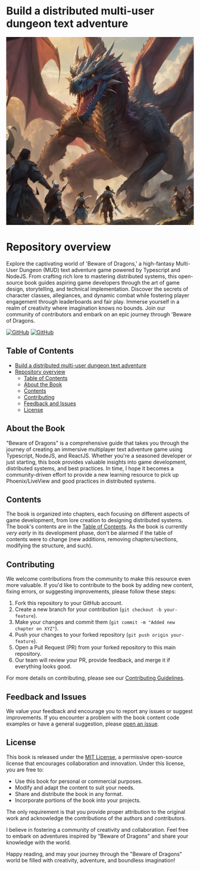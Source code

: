 # Build a distributed multi-user dungeon text adventure

![Book Image](assets/beware-of-dragons.png)

# Repository overview

Explore the captivating world of 'Beware of Dragons,' a high-fantasy Multi-User Dungeon (MUD) text adventure game powered by Typescript and NodeJS. From crafting rich lore to mastering distributed systems, this open-source book guides aspiring game developers through the art of game design, storytelling, and technical implementation. Discover the secrets of character classes, allegiances, and dynamic combat while fostering player engagement through leaderboards and fair play. Immerse yourself in a realm of creativity where imagination knows no bounds. Join our community of contributors and embark on an epic journey through 'Beware of Dragons.

[![GitHub](https://img.shields.io/badge/beware_of_dragons-game_server-blue)](https://github.com/Beware-of-dragons/dungeons-crafter)
[![GitHub](https://img.shields.io/badge/beware_of_dragons-gitbook-blue)](https://kevin-avignon.gitbook.io/beware-of-dragons/)


## Table of Contents
- [Build a distributed multi-user dungeon text adventure](#build-adistributed-multi-user-dungeon-text-adventure)
- [Repository overview](#repository-overview)
  - [Table of Contents](#table-of-contents)
  - [About the Book](#about-the-book)
  - [Contents](#contents)
  - [Contributing](#contributing)
  - [Feedback and Issues](#feedback-and-issues)
  - [License](#license)

## About the Book

"Beware of Dragons" is a comprehensive guide that takes you through the journey of creating an immersive multiplayer text adventure game using Typescript, NodeJS, and ReactJS. Whether you're a seasoned developer or just starting, this book provides valuable insights into game development, distributed systems, and best practices. In time, I hope it becomes a community-driven effort to provide a new learning resource to pick up Phoenix/LiveView and good practices in distributed systems.

## Contents

The book is organized into chapters, each focusing on different aspects of game development, from lore creation to designing distributed systems. The book's contents are in the [Table of Contents](/table-of-contents.md). As the book is currently *very early* in its development phase, don't be alarmed if the table of contents were to change (new additions, removing chapters/sections, modifying the structure, and such).

## Contributing

We welcome contributions from the community to make this resource even more valuable. If you'd like to contribute to the book by adding new content, fixing errors, or suggesting improvements, please follow these steps:

1. Fork this repository to your GitHub account.
2. Create a new branch for your contribution (`git checkout -b your-feature`).
3. Make your changes and commit them (`git commit -m "Added new chapter on XYZ"`).
4. Push your changes to your forked repository (`git push origin your-feature`).
5. Open a Pull Request (PR) from your forked repository to this main repository.
6. Our team will review your PR, provide feedback, and merge it if everything looks good.

For more details on contributing, please see our [Contributing Guidelines](/contributing.md).

## Feedback and Issues

We value your feedback and encourage you to report any issues or suggest improvements. If you encounter a problem with the book content code examples or have a general suggestion, please [open an issue](https://github.com/yourusername/beware-of-dragons-book/issues).

## License

This book is released under the [MIT License](/LICENSE), a permissive open-source license that encourages collaboration and innovation. Under this license, you are free to:

- Use this book for personal or commercial purposes.
- Modify and adapt the content to suit your needs.
- Share and distribute the book in any format.
- Incorporate portions of the book into your projects.

The only requirement is that you provide proper attribution to the original work and acknowledge the contributions of the authors and contributors.


I believe in fostering a community of creativity and collaboration. Feel free to embark on adventures inspired by "Beware of Dragons" and share your knowledge with the world.

Happy reading, and may your journey through the "Beware of Dragons" world be filled with creativity, adventure, and boundless imagination!
